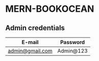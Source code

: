 # MERN-BOOKOCEAN

## Admin credentials

| **E-mail**      | **Password** |
| --------------- | ------------ |
| admin@gmail.com | Admin@123    |
